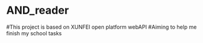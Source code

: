 # AND_reader
#This project is based on XUNFEI open platform webAPI
#Aiming to help me finish my school tasks
